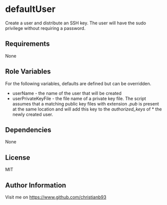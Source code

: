 defaultUser
=========

Create a user and distribute an SSH key. The user will have the sudo privilege without requiring a password.

Requirements
------------

None

Role Variables
--------------

For the following variables, defaults are defined but can be overridden.

* userName - the name of the user that will be created
* userPrivateKeyFile - the file name of a private key file. The script assumes that a matching public key files with extension *.pub* is present at the same location and will add this key to the *authorized_keys* of * the newly created user.

Dependencies
------------

None

License
-------

MIT

Author Information
------------------

Visit me on https://www.github.com/christianb93
